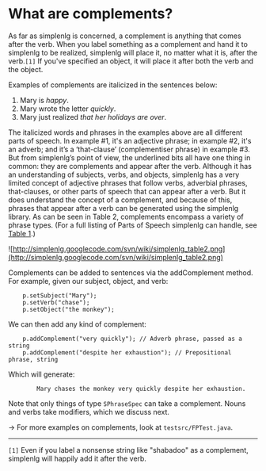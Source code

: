# What are complements? #

As far as simplenlg is concerned, a complement is anything that comes after the verb.  When you label something as a complement and hand it to simplenlg to be realized, simplenlg will place it, no matter what it is, after the verb.`[1]`  If you've specified an object, it will place it after both the verb and the object.

Examples of complements are italicized in the sentences below:

  1. Mary is _happy_.
  1. Mary wrote the letter _quickly_.
  1. Mary just realized _that her holidays are over_.

The italicized words and phrases in the examples above are all different parts of speech. In example #1, it's an adjective phrase; in example #2, it's an adverb; and it’s a ‘that-clause’ (complementiser phrase) in example #3. But from simplenlg’s point of view, the underlined bits all have one thing in common:  they are complements and appear after the verb. Although it has an understanding of subjects, verbs, and objects, simplenlg has a very limited concept of adjective phrases that follow verbs, adverbial phrases, that-clauses, or other parts of speech that can appear after a verb. But it does understand the concept of a complement, and because of this, phrases that appear after a verb can be generated using the simplenlg library.  As can be seen in Table 2, complements encompass a variety of phrase types.  (For a full listing of Parts of Speech simplenlg can handle, see [Table 1](Section3.md).)

![http://simplenlg.googlecode.com/svn/wiki/simplenlg_table2.png](http://simplenlg.googlecode.com/svn/wiki/simplenlg_table2.png)


Complements can be added to sentences via the addComplement method.  For example, given our subject, object, and verb:

```
	p.setSubject("Mary");
	p.setVerb("chase");
	p.setObject("the monkey");

```

We can then add any kind of complement:

```
	p.addComplement("very quickly"); // Adverb phrase, passed as a string
	p.addComplement("despite her exhaustion"); // Prepositional phrase, string
```

Which will generate:

```
        Mary chases the monkey very quickly despite her exhaustion.
```


Note that only things of type `SPhraseSpec` can take a complement.
Nouns and verbs take modifiers, which we discuss next.


→ For more examples on complements, look at `testsrc/FPTest.java`.


---


`[1]` Even if you label a nonsense string like "shabadoo" as a complement, simplenlg will happily add it after the verb.